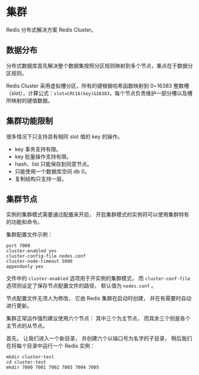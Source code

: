 # 集群

Redis 分布式解决方案 Redis Cluster。

## 数据分布

分布式数据库首先解决整个数据集按照分区规则映射到多个节点，重点在于数据分区规则。

Redis Cluster 采用虚拟槽分区，所有的键根据哈希函数映射到 0~16383 整数槽（slot），计算公式：`slot=CRC16(key)&16383`，每个节点负责维护一部分槽以及槽所映射的键值数据。

## 集群功能限制

很多情况下只支持具有相同 slot 值的 key 的操作。

- key 事务支持有限。
- key 批量操作支持有限。
- hash、list 只能保存到同意节点。
- 只能使用一个数据库空间 db 0。
- 复制结构只支持一层。

## 集群节点

实例的集群模式需要通过配置来开启， 开启集群模式的实例将可以使用集群特有的功能和命令。

集群配置文件示例：

```config
port 7000
cluster-enabled yes
cluster-config-file nodes.conf
cluster-node-timeout 5000
appendonly yes
```

文件中的 `cluster-enabled` 选项用于开实例的集群模式， 而 `cluster-conf-file` 选项则设定了保存节点配置文件的路径， 默认值为 `nodes.conf` 。

节点配置文件无须人为修改， 它由 Redis 集群在启动时创建， 并在有需要时自动进行更新。

集群正常运作强烈建议使用六个节点： 其中三个为主节点， 而其余三个则是各个主节点的从节点。

首先， 让我们进入一个新目录， 并创建六个以端口号为名字的子目录， 稍后我们在将每个目录中运行一个 Redis 实例：

```shell
mkdir cluster-test
cd cluster-test
mkdir 7000 7001 7002 7003 7004 7005
```
